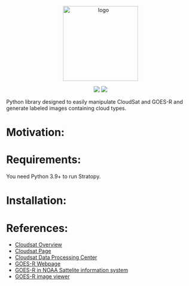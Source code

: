 <p align="center">
<img src="https://github.com/paula-rj/StratoPy/blob/main/res/logo.jpg?raw=true" alt="logo" height="200"/>
</p>
<p align="center">
  <img src="https://img.shields.io/badge/python-3.9%2B-blue">
  <img src="https://img.shields.io/badge/License-MIT-blue.svg">
</p>
Python library designed to easily manipulate CloudSat and GOES-R and generate labeled images containing cloud types.

# Motivation: 

# Requirements:
You need Python 3.9+ to run Stratopy.

# Installation:

# References:

- [Cloudsat Overview](https://cloudsat.atmos.colostate.edu/CloudSat_overview.pdf)
- [Cloudsat Page](https://cloudsat.atmos.colostate.edu/)
- [Cloudsat Data Processing Center](http://www.cloudsat.cira.colostate.edu/)
- [GOES-R Webpage](https://www.goes-r.gov/)
- [GOES-R in NOAA Sattelite information system](https://www.noaasis.noaa.gov/GOES/goes_overview.html)
- [GOES-R image viewer](https://www.star.nesdis.noaa.gov/GOES/index.php)
